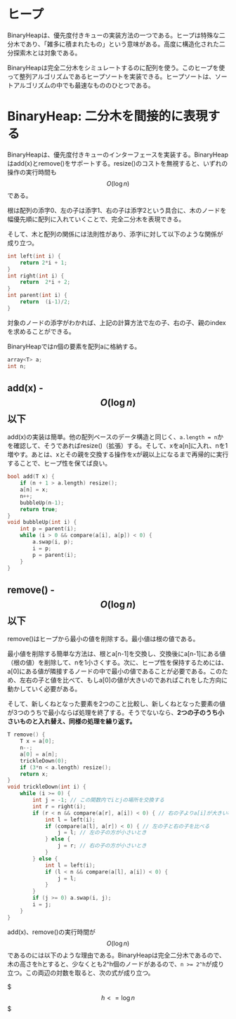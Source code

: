 # ヒープ
BinaryHeapは、優先度付きキューの実装方法の一つである。ヒープは特殊な二分木であり、「雑多に積まれたもの」という意味がある。高度に構造化された二分探索木とは対象である。

BinaryHeapは完全二分木をシミュレートするのに配列を使う。このヒープを使って整列アルゴリズムであるヒープソートを実装できる。ヒープソートは、ソートアルゴリズムの中でも最速なもののひとつである。

# BinaryHeap: 二分木を間接的に表現する
BinaryHeapは、優先度付きキューのインターフェースを実装する。BinaryHeapはadd(x)とremove()をサポートする。resize()のコストを無視すると、いずれの操作の実行時間も $$O(\log n)$$ である。

根は配列の添字0、左の子は添字1、右の子は添字2という具合に、木のノードを幅優先順に配列に入れていくことで、完全二分木を表現できる。

そして、木と配列の関係には法則性があり、添字iに対して以下のような関係が成り立つ。

```cpp
int left(int i) {
	return 2*i + 1; 
}
int right(int i) {
	return  2*i + 2;
}
int parent(int i) {
	return  (i-1)/2;
}
```

対象のノードの添字がわかれば、上記の計算方法で左の子、右の子、親のindexを求めることができる。

BinaryHeapではn個の要素を配列aに格納する。

```cpp
array<T> a;
int n;
```

## add(x) - $$O(\log n)$$ 以下
add(x)の実装は簡単。他の配列ベースのデータ構造と同じく、`a.length = n`かを確認して、そうであればresize()（拡張）する。そして、xをa[n]に入れ、nを1増やす。あとは、xとその親を交換する操作をxが親以上になるまで再帰的に実行することで、ヒープ性を保てば良い。

```cpp
bool add(T x) {
	if (n + 1 > a.length) resize();
	a[n] = x;
	n++;
	bubbleUp(n-1);
	return true;
}
void bubbleUp(int i) {
	int p = parent(i);
	while (i > 0 && compare(a[i], a[p]) < 0) {
		a.swap(i, p);
		i = p;
		p = parent(i);
	}
}
```

## remove() - $$O(\log n)$$ 以下
remove()はヒープから最小の値を削除する。最小値は根の値である。

最小値を削除する簡単な方法は、根とa[n-1]を交換し、交換後にa[n-1]にある値（根の値）を削除して、nを1小さくする。次に、ヒープ性を保持するためには、a[0]にある値が隣接するノードの中で最小の値であることが必要である。このため、左右の子と値を比べて、もしa[0]の値が大きいのであればこれをした方向に動かしていく必要がある。

そして、新しくねとなった要素を2つのこと比較し、新しくねとなった要素の値が3つのうちで最小ならば処理を終了する。そうでないなら、**2つの子のうち小さいものと入れ替え、同様の処理を繰り返す。**

```cpp
T remove() {
	T x = a[0];
	n--;
	a[0] = a[n];
	trickleDown(0);
	if (3*n < a.length) resize();
	return x;
}
void trickleDown(int i) {
	while (i >= 0) {
		int j = -1; // この関数内でiとjの場所を交換する
		int r = right(i);
		if (r < n && compare(a[r], a[i]) < 0) { // 右の子よりa[i]が大きい場合
			int l = left(i);
			if (compare(a[l], a[r]) < 0) { // 左の子と右の子を比べる
				j = l; // 左の子の方が小さいとき
			} else {
				j = r; // 右の子の方が小さいとき
			}
		} else {
			int l = left(i);
			if (l < n && compare(a[l], a[i]) < 0) {
				j = l;
			}
		}
		if (j >= 0) a.swap(i, j);
		i = j;
	}
}
```

add(x)、remove()の実行時間が $$O(\log n)$$ であるのには以下のような理由である。BinaryHeapは完全二分木であるので、木の高さをhとすると、少なくとも2^h個のノードがあるので、`n >= 2^h`が成り立つ。この両辺の対数を取ると、次の式が成り立つ。

$$$
h <= \log n
$$$







